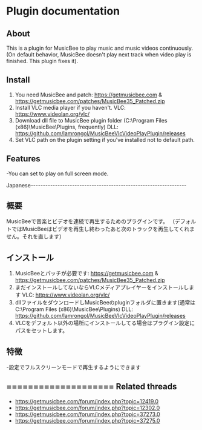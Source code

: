 Plugin documentation
====================

About
-----
This is a plugin for MusicBee to play music and music videos continuously.
(On default behavior, MusicBee doesn't play next track when video play is finished. This plugin fixes it).

Install
-----
1. You need MusicBee and patch: https://getmusicbee.com & https://getmusicbee.com/patches/MusicBee35_Patched.zip
2. Install VLC media player if you haven't.
   VLC: https://www.videolan.org/vlc/
3. Download dll file to MusicBee plugin folder (C:\Program Files (x86)\MusicBee\Plugins, frequently)
   DLL: https://github.com/lamrongol/MusicBeeVlcVideoPlayPlugin/releases
4. Set VLC path on the plugin setting if you've installed not to default path.

Features
-----
-You can set to play on full screen mode.


Japanese----------------------------------------------------------------

概要
-----
MusicBeeで音楽とビデオを連続で再生するためのプラグインです。
（デフォルトではMusicBeeはビデオを再生し終わったあと次のトラックを再生してくれません。それを直します）

インストール
-----
1. MusicBeeとパッチが必要です: https://getmusicbee.com & https://getmusicbee.com/patches/MusicBee35_Patched.zip
2. まだインストールしてないならVLCメディアプレイヤーをインストールします
   VLC: https://www.videolan.org/vlc/
3. dllファイルをダウンロードしMusicBeeのpluginフォルダに置きます(通常は C:\Program Files (x86)\MusicBee\Plugins)
   DLL: https://github.com/lamrongol/MusicBeeVlcVideoPlayPlugin/releases
4. VLCをデフォルト以外の場所にインストールしてる場合はプラグイン設定にパスをセットします。

特徴
-----
-設定でフルスクリーンモードで再生するようにできます


====================
Related threads
----
- https://getmusicbee.com/forum/index.php?topic=12419.0
- https://getmusicbee.com/forum/index.php?topic=12302.0
- https://getmusicbee.com/forum/index.php?topic=37273.0
- https://getmusicbee.com/forum/index.php?topic=37275.0